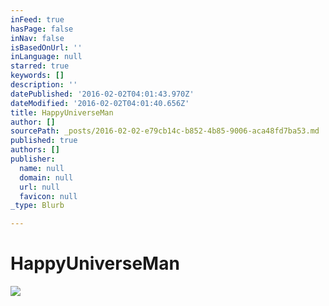 ```yaml
---
inFeed: true
hasPage: false
inNav: false
isBasedOnUrl: ''
inLanguage: null
starred: true
keywords: []
description: ''
datePublished: '2016-02-02T04:01:43.970Z'
dateModified: '2016-02-02T04:01:40.656Z'
title: HappyUniverseMan
author: []
sourcePath: _posts/2016-02-02-e79cb14c-b852-4b85-9006-aca48fd7ba53.md
published: true
authors: []
publisher:
  name: null
  domain: null
  url: null
  favicon: null
_type: Blurb

---
```

# HappyUniverseMan
![](https://s3-us-west-2.amazonaws.com/the-grid-img/p/10267a9de4175a6be4737d2c76073190b0ed1b03.jpg)